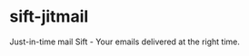 sift-jitmail
==================

Just-in-time mail Sift - Your emails delivered at the right time.


